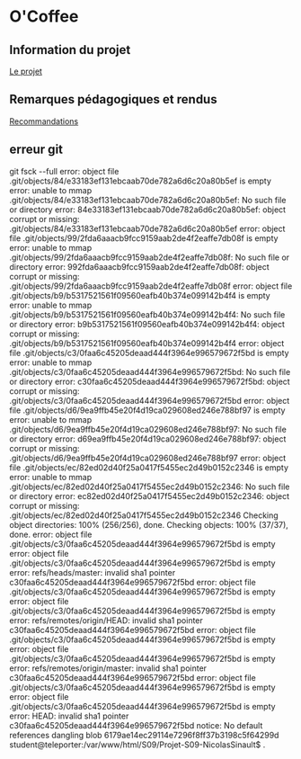 # O'Coffee

## Information du projet

[Le projet](./docs/demande-client/)

## Remarques pédagogiques et rendus

[Recommandations](./docs/recommandations/)

## erreur git
git fsck --full
error: object file .git/objects/84/e33183ef131ebcaab70de782a6d6c20a80b5ef is empty
error: unable to mmap .git/objects/84/e33183ef131ebcaab70de782a6d6c20a80b5ef: No such file or directory
error: 84e33183ef131ebcaab70de782a6d6c20a80b5ef: object corrupt or missing: .git/objects/84/e33183ef131ebcaab70de782a6d6c20a80b5ef
error: object file .git/objects/99/2fda6aaacb9fcc9159aab2de4f2eaffe7db08f is empty
error: unable to mmap .git/objects/99/2fda6aaacb9fcc9159aab2de4f2eaffe7db08f: No such file or directory
error: 992fda6aaacb9fcc9159aab2de4f2eaffe7db08f: object corrupt or missing: .git/objects/99/2fda6aaacb9fcc9159aab2de4f2eaffe7db08f
error: object file .git/objects/b9/b5317521561f09560eafb40b374e099142b4f4 is empty
error: unable to mmap .git/objects/b9/b5317521561f09560eafb40b374e099142b4f4: No such file or directory
error: b9b5317521561f09560eafb40b374e099142b4f4: object corrupt or missing: .git/objects/b9/b5317521561f09560eafb40b374e099142b4f4
error: object file .git/objects/c3/0faa6c45205deaad444f3964e996579672f5bd is empty
error: unable to mmap .git/objects/c3/0faa6c45205deaad444f3964e996579672f5bd: No such file or directory
error: c30faa6c45205deaad444f3964e996579672f5bd: object corrupt or missing: .git/objects/c3/0faa6c45205deaad444f3964e996579672f5bd
error: object file .git/objects/d6/9ea9ffb45e20f4d19ca029608ed246e788bf97 is empty
error: unable to mmap .git/objects/d6/9ea9ffb45e20f4d19ca029608ed246e788bf97: No such file or directory
error: d69ea9ffb45e20f4d19ca029608ed246e788bf97: object corrupt or missing: .git/objects/d6/9ea9ffb45e20f4d19ca029608ed246e788bf97
error: object file .git/objects/ec/82ed02d40f25a0417f5455ec2d49b0152c2346 is empty
error: unable to mmap .git/objects/ec/82ed02d40f25a0417f5455ec2d49b0152c2346: No such file or directory
error: ec82ed02d40f25a0417f5455ec2d49b0152c2346: object corrupt or missing: .git/objects/ec/82ed02d40f25a0417f5455ec2d49b0152c2346
Checking object directories: 100% (256/256), done.
Checking objects: 100% (37/37), done.
error: object file .git/objects/c3/0faa6c45205deaad444f3964e996579672f5bd is empty
error: object file .git/objects/c3/0faa6c45205deaad444f3964e996579672f5bd is empty
error: refs/heads/master: invalid sha1 pointer c30faa6c45205deaad444f3964e996579672f5bd
error: object file .git/objects/c3/0faa6c45205deaad444f3964e996579672f5bd is empty
error: object file .git/objects/c3/0faa6c45205deaad444f3964e996579672f5bd is empty
error: refs/remotes/origin/HEAD: invalid sha1 pointer c30faa6c45205deaad444f3964e996579672f5bd
error: object file .git/objects/c3/0faa6c45205deaad444f3964e996579672f5bd is empty
error: object file .git/objects/c3/0faa6c45205deaad444f3964e996579672f5bd is empty
error: refs/remotes/origin/master: invalid sha1 pointer c30faa6c45205deaad444f3964e996579672f5bd
error: object file .git/objects/c3/0faa6c45205deaad444f3964e996579672f5bd is empty
error: object file .git/objects/c3/0faa6c45205deaad444f3964e996579672f5bd is empty
error: HEAD: invalid sha1 pointer c30faa6c45205deaad444f3964e996579672f5bd
notice: No default references
dangling blob 6179ae14ec29114e7296f8ff37b3198c5f64299d
student@teleporter:/var/www/html/S09/Projet-S09-NicolasSinault$ .
